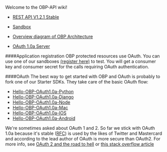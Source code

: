 Welcome to the OBP-API wiki!

* [REST API V1.2.1 Stable](https://github.com/OpenBankProject/OBP-API/wiki/REST-API-V1.2.1)

* [Sandbox](https://github.com/OpenBankProject/OBP-API/wiki/Sandbox)

* [Overview diagram of OBP Architecture](https://github.com/OpenBankProject/OBP-API/wiki/Open-Bank-Project-Architecture)

* [OAuth 1.0a Server](https://github.com/OpenBankProject/OBP-API/wiki/OAuth-1.0-Server)

####Application registration
OBP protected resources use OAuth. You can use one of our sandboxes [(register here)](https://apisandbox.openbankproject.com/consumer-registration) to test.
You will get a consumer key and consumer secret for the calls requiring OAuth authentication.

####OAuth
The best way to get started with OBP and OAuth is probably to fork one of our Starter SDKs. They take care of the basic OAuth flow:

* [Hello-OBP-OAuth1.0a-Python](https://github.com/OpenBankProject/Hello-OBP-OAuth1.0a-Python)
* [Hello-OBP-OAuth1.0a-Django](https://github.com/OpenBankProject/Hello-OBP-OAuth1.0a-Django)
* [Hello-OBP-OAuth1.0a-Node](https://github.com/OpenBankProject/Hello-OBP-OAuth1.0a-Node)
* [Hello-OBP-OAuth1.0a-Mac](https://github.com/OpenBankProject/Hello-OBP-OAuth1.0a-Mac)
* [Hello-OBP-OAuth1.0a-IOS](https://github.com/OpenBankProject/Hello-OBP-OAuth1.0a-IOS)
* [Hello-OBP-OAuth1.0a-Android](https://github.com/OpenBankProject/Hello-OBP-OAuth1.0a-Android)

We're sometimes asked about OAuth 1 and 2. So far we stick with OAuth 1.0a because it's stable ([RFC](https://tools.ietf.org/html/rfc5849)) is used by the likes of Twitter and Mastercard and according to the lead author of OAuth is more secure than OAuth2. For more info, see [OAuth 2 and the road to hell](http://hueniverse.com/2012/07/26/oauth-2-0-and-the-road-to-hell/) or [this stack overflow article](http://stackoverflow.com/questions/4113934/how-is-oauth-2-different-from-oauth-1)


